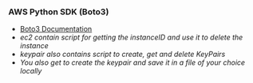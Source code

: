 ### AWS Python SDK (Boto3)
* [Boto3 Documentation](https://boto3.amazonaws.com/v1/documentation/api/latest/guide/index.html)
* *ec2 contain script for getting the instanceID and use it to delete the instance*
* *keypair also contains script to create, get and delete KeyPairs*
* *You also get to create the keypair and save it in a file of your choice locally*
